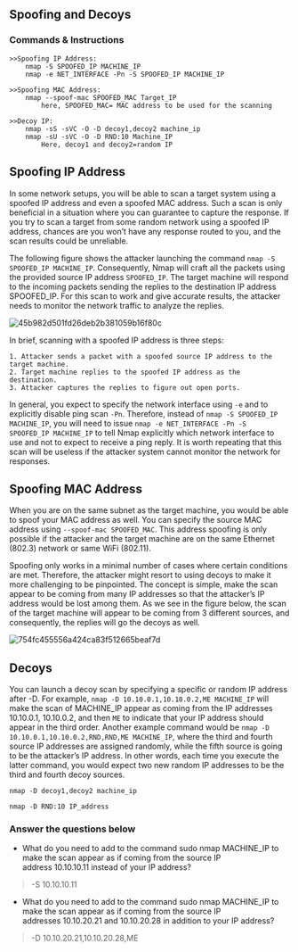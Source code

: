 ## Spoofing and Decoys 

### Commands & Instructions

	>>Spoofing IP Address:
		nmap -S SPOOFED_IP MACHINE_IP
		nmap -e NET_INTERFACE -Pn -S SPOOFED_IP MACHINE_IP
		
	>>Spoofing MAC Address:
		nmap --spoof-mac SPOOFED_MAC Target_IP
			here, SPOOFED_MAC= MAC address to be used for the scanning 
		
	>>Decoy IP:
		nmap -sS -sVC -O -D decoy1,decoy2 machine_ip
  		nmap -sU -sVC -O -D RND:10 Machine_IP
			Here, decoy1 and decoy2=random IP






## Spoofing IP Address

In some network setups, you will be able to scan a target system using a spoofed IP address and even a spoofed MAC address. Such a scan is only beneficial in a situation where you can guarantee to capture the response. If you try to scan a target from some random network using a spoofed IP address, chances are you won’t have any response routed to you, and the scan results could be unreliable.

The following figure shows the attacker launching the command `nmap -S SPOOFED_IP MACHINE_IP`. Consequently, Nmap will craft all the packets using the provided source IP address `SPOOFED_IP`. The target machine will respond to the incoming packets sending the replies to the destination IP address SPOOFED_IP. For this scan to work and give accurate results, the attacker needs to monitor the network traffic to analyze the replies.


![45b982d501fd26deb2b381059b16f80c](https://github.com/Taukir1515/Nmap/assets/65533124/8da66ba1-e43d-488a-8faa-a7e4e784c55f)


In brief, scanning with a spoofed IP address is three steps:

	1. Attacker sends a packet with a spoofed source IP address to the target machine.
	2. Target machine replies to the spoofed IP address as the destination.
	3. Attacker captures the replies to figure out open ports.

In general, you expect to specify the network interface using `-e` and to explicitly disable ping scan `-Pn`. Therefore, instead of `nmap -S SPOOFED_IP MACHINE_IP`, you will need to issue `nmap -e NET_INTERFACE -Pn -S SPOOFED_IP MACHINE_IP` to tell Nmap explicitly which network interface to use and not to expect to receive a ping reply. It is worth repeating that this scan will be useless if the attacker system cannot monitor the network for responses.




## Spoofing MAC Address

When you are on the same subnet as the target machine, you would be able to spoof your MAC address as well. You can specify the source MAC address using `--spoof-mac SPOOFED_MAC`. This address spoofing is only possible if the attacker and the target machine are on the same Ethernet (802.3) network or same WiFi (802.11).

Spoofing only works in a minimal number of cases where certain conditions are met. Therefore, the attacker might resort to using decoys to make it more challenging to be pinpointed. The concept is simple, make the scan appear to be coming from many IP addresses so that the attacker’s IP address would be lost among them. As we see in the figure below, the scan of the target machine will appear to be coming from 3 different sources, and consequently, the replies will go the decoys as well.



![754fc455556a424ca83f512665beaf7d](https://github.com/Taukir1515/Nmap/assets/65533124/8a1a2d8c-b44c-47d4-8065-767c616d0aa6)




## Decoys

You can launch a decoy scan by specifying a specific or random IP address after -D. For example, `nmap -D 10.10.0.1,10.10.0.2,ME MACHINE_IP` will make the scan of MACHINE_IP appear as coming from the IP addresses 10.10.0.1, 10.10.0.2, and then `ME` to indicate that your IP address should appear in the third order. Another example command would be `nmap -D 10.10.0.1,10.10.0.2,RND,RND,ME MACHINE_IP`, where the third and fourth source IP addresses are assigned randomly, while the fifth source is going to be the attacker’s IP address. In other words, each time you execute the latter command, you would expect two new random IP addresses to be the third and fourth decoy sources.

`nmap -D decoy1,decoy2 machine_ip`

`nmap -D RND:10 IP_address`

### Answer the questions below

- What do you need to add to the command sudo nmap MACHINE_IP to make the scan appear as if coming from the source IP address 10.10.10.11 instead of your IP address?
> -S 10.10.10.11

- What do you need to add to the command sudo nmap MACHINE_IP to make the scan appear as if coming from the source IP addresses 10.10.20.21 and 10.10.20.28 in addition to your IP address?
> -D 10.10.20.21,10.10.20.28,ME
